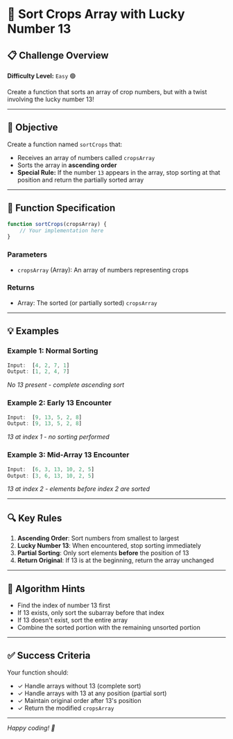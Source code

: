 # 🌾 Sort Crops Array with Lucky Number 13

## 📋 Challenge Overview

**Difficulty Level:** `Easy` 🟢

Create a function that sorts an array of crop numbers, but with a twist involving the lucky number 13!

---

## 🎯 Objective

Create a function named `sortCrops` that:
- Receives an array of numbers called `cropsArray`
- Sorts the array in **ascending order**
- **Special Rule:** If the number `13` appears in the array, stop sorting at that position and return the partially sorted array

---

## 📝 Function Specification

```javascript
function sortCrops(cropsArray) {
    // Your implementation here
}
```

### Parameters
- `cropsArray` (Array): An array of numbers representing crops

### Returns
- Array: The sorted (or partially sorted) `cropsArray`

---

## 💡 Examples

### Example 1: Normal Sorting
```javascript
Input:  [4, 2, 7, 1]
Output: [1, 2, 4, 7]
```
*No 13 present - complete ascending sort*

### Example 2: Early 13 Encounter
```javascript
Input:  [9, 13, 5, 2, 8]
Output: [9, 13, 5, 2, 8]
```
*13 at index 1 - no sorting performed*

### Example 3: Mid-Array 13 Encounter
```javascript
Input:  [6, 3, 13, 10, 2, 5]
Output: [3, 6, 13, 10, 2, 5]
```
*13 at index 2 - elements before index 2 are sorted*

---

## 🔍 Key Rules

1. **Ascending Order**: Sort numbers from smallest to largest
2. **Lucky Number 13**: When encountered, stop sorting immediately
3. **Partial Sorting**: Only sort elements **before** the position of 13
4. **Return Original**: If 13 is at the beginning, return the array unchanged

---

## 🧠 Algorithm Hints

- Find the index of number 13 first
- If 13 exists, only sort the subarray before that index
- If 13 doesn't exist, sort the entire array
- Combine the sorted portion with the remaining unsorted portion

---

## ✅ Success Criteria

Your function should:
- ✓ Handle arrays without 13 (complete sort)
- ✓ Handle arrays with 13 at any position (partial sort)
- ✓ Maintain original order after 13's position
- ✓ Return the modified `cropsArray`

---

*Happy coding! 🚀*
